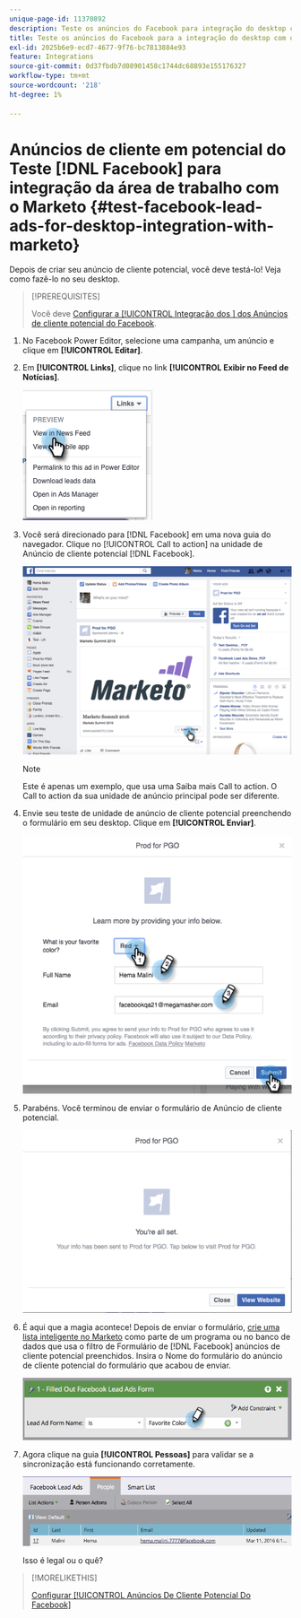```yaml
---
unique-page-id: 11370892
description: Teste os anúncios do Facebook para integração do desktop com o Marketo - Documentação do Marketo - Documentação do produto
title: Teste os anúncios do Facebook para a integração do desktop com o Marketo
exl-id: 2025b6e9-ecd7-4677-9f76-bc7813884e93
feature: Integrations
source-git-commit: 0d37fbdb7d08901458c1744dc68893e155176327
workflow-type: tm+mt
source-wordcount: '218'
ht-degree: 1%

---
```


# Anúncios de cliente em potencial do Teste [!DNL Facebook] para integração da área de trabalho com o Marketo {#test-facebook-lead-ads-for-desktop-integration-with-marketo}

Depois de criar seu anúncio de cliente potencial, você deve testá-lo! Veja como fazê-lo no seu desktop.

>[!PREREQUISITES]
>
>Você deve [Configurar a [!UICONTROL Integração dos &#x200B;] dos Anúncios de cliente potencial do Facebook](/help/marketo/product-docs/demand-generation/facebook/set-up-facebook-lead-ads.md).

1. No Facebook Power Editor, selecione uma campanha, um anúncio e clique em **[!UICONTROL Editar]**.

1. Em **[!UICONTROL Links]**, clique no link **[!UICONTROL Exibir no Feed de Notícias]**.

   ![](assets/image2016-5-13-14-3a35-3a36.png)

1. Você será direcionado para [!DNL Facebook] em uma nova guia do navegador. Clique no [!UICONTROL Call to action] na unidade de Anúncio de cliente potencial [!DNL Facebook].

   ![](assets/image2016-5-13-14-3a42-3a45.png)

   >[!NOTE]
   >
   >Este é apenas um exemplo, que usa uma Saiba mais Call to action. O Call to action da sua unidade de anúncio principal pode ser diferente.

1. Envie seu teste de unidade de anúncio de cliente potencial preenchendo o formulário em seu desktop. Clique em **[!UICONTROL Enviar]**.

   ![](assets/image2016-5-13-14-3a47-3a43.png)

1. Parabéns. Você terminou de enviar o formulário de Anúncio de cliente potencial.

   ![](assets/image2016-5-13-14-3a52-3a57.png)

1. É aqui que a magia acontece! Depois de enviar o formulário, [crie uma lista inteligente no Marketo](/help/marketo/product-docs/core-marketo-concepts/smart-lists-and-static-lists/creating-a-smart-list/create-a-smart-list.md) como parte de um programa ou no banco de dados que usa o filtro de Formulário de [!DNL Facebook] anúncios de cliente potencial preenchidos. Insira o Nome do formulário do anúncio de cliente potencial do formulário que acabou de enviar.

   ![](assets/image2016-3-11-8-3a59-3a34-1.png)

1. Agora clique na guia **[!UICONTROL Pessoas]** para validar se a sincronização está funcionando corretamente.

   ![](assets/people.png)

   Isso é legal ou o quê?

>[!MORELIKETHIS]
>
>[Configurar [!UICONTROL Anúncios De Cliente Potencial Do Facebook]](/help/marketo/product-docs/demand-generation/facebook/set-up-facebook-lead-ads.md)
